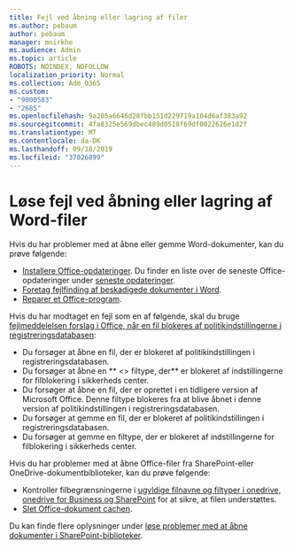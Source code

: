 ```yaml
---
title: Fejl ved åbning eller lagring af filer
ms.author: pebaum
author: pebaum
manager: mnirkhe
ms.audience: Admin
ms.topic: article
ROBOTS: NOINDEX, NOFOLLOW
localization_priority: Normal
ms.collection: Adm_O365
ms.custom:
- "9000583"
- "2685"
ms.openlocfilehash: 9a205a6646d28fbb151d229719a104d6af383a92
ms.sourcegitcommit: 4fa8325e569dbec489d0518f69df0022626e1d2f
ms.translationtype: MT
ms.contentlocale: da-DK
ms.lasthandoff: 09/18/2019
ms.locfileid: "37026899"
---
```

# <a name="resolve-errors-opening-or-saving-word-files"></a>Løse fejl ved åbning eller lagring af Word-filer

Hvis du har problemer med at åbne eller gemme Word-dokumenter, kan du prøve følgende:

- [Installere Office-opdateringer](https://support.office.com/article/2ab296f3-7f03-43a2-8e50-46de917611c5). Du finder en liste over de seneste Office-opdateringer under [seneste opdateringer](https://docs.microsoft.com/officeupdates/office-updates-msi).
- [Foretag fejlfinding af beskadigede dokumenter i Word](https://docs.microsoft.com/office/troubleshoot/word/damaged-documents-in-word).
- [Reparer et Office-program](https://support.office.com/Article/Repair-an-Office-application-7821d4b6-7c1d-4205-aa0e-a6b40c5bb88b).

Hvis du har modtaget en fejl som en af følgende, skal du bruge [fejlmeddelelsen forslag i Office, når en fil blokeres af politikindstillingerne i registreringsdatabasen](https://docs.microsoft.com/office/troubleshoot/settings/file-blocked-in-office):

- Du forsøger at åbne en fil, der er blokeret af politikindstillingen i registreringsdatabasen.
- Du forsøger at åbne en ** \<\> filtype, der** er blokeret af indstillingerne for filblokering i sikkerheds center.
- Du forsøger at åbne en fil, der er oprettet i en tidligere version af Microsoft Office. Denne filtype blokeres fra at blive åbnet i denne version af politikindstillingen i registreringsdatabasen.
- Du forsøger at gemme en fil, der er blokeret af politikindstillingen i registreringsdatabasen.
- Du forsøger at gemme en filtype, der er blokeret af indstillingerne for filblokering i sikkerheds center.

Hvis du har problemer med at åbne Office-filer fra SharePoint-eller OneDrive-dokumentbiblioteker, kan du prøve følgende:

- Kontroller filbegrænsningerne i [ugyldige filnavne og filtyper i onedrive, onedrive for Business og SharePoint](https://support.office.com/article/64883a5d-228e-48f5-b3d2-eb39e07630fa) for at sikre, at filen understøttes. 
- [Slet Office-dokument cachen](https://support.office.com/article/b1d3765e-d71b-4bb8-99ca-acd22c42995d
). 

Du kan finde flere oplysninger under [løse problemer med at åbne dokumenter i SharePoint-biblioteker](https://support.office.com/article/31329fa1-4ad0-47fc-95d8-bb0c5b12a536).